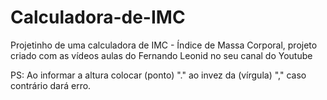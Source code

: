 # Calculadora-de-IMC
Projetinho de uma calculadora de IMC - Índice de Massa Corporal, projeto criado com as vídeos aulas do Fernando Leonid  no seu canal do Youtube


PS: Ao informar a altura colocar (ponto) "." ao invez da (vírgula) "," caso contrário dará erro.
